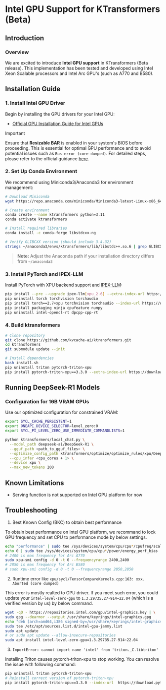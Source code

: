 # Intel GPU Support for KTransformers (Beta)

## Introduction

### Overview
We are excited to introduce **Intel GPU support** in KTransformers (Beta release). This implementation has been tested and developed using Intel Xeon Scalable processors and Intel Arc GPU's (such as A770 and B580).

## Installation Guide

### 1. Install Intel GPU Driver
Begin by installing the GPU drivers for your Intel GPU:
- [Official GPU Installation Guide for Intel GPUs](https://dgpu-docs.intel.com/driver/overview.html)

> [!Important]
> Ensure that **Resizable BAR** is enabled in your system's BIOS before proceeding. This is essential for optimal GPU performance and to avoid potential issues such as `Bus error (core dumped)`. For detailed steps, please refer to the official guidance [here](https://www.intel.com/content/www/us/en/support/articles/000090831/graphics.html).

### 2. Set Up Conda Environment
We recommend using Miniconda3/Anaconda3 for environment management:

```bash
# Download Miniconda
wget https://repo.anaconda.com/miniconda/Miniconda3-latest-Linux-x86_64.sh

# Create environment
conda create --name ktransformers python=3.11
conda activate ktransformers

# Install required libraries
conda install -c conda-forge libstdcxx-ng

# Verify GLIBCXX version (should include 3.4.32)
strings ~/anaconda3/envs/ktransformers/lib/libstdc++.so.6 | grep GLIBCXX
```

> **Note:** Adjust the Anaconda path if your installation directory differs from `~/anaconda3`

### 3. Install PyTorch and IPEX-LLM
Install PyTorch with XPU backend support and [IPEX-LLM](https://github.com/intel/ipex-llm):

```bash
pip install --pre --upgrade ipex-llm[xpu_2.6] --extra-index-url https://download.pytorch.org/whl/xpu
pip uninstall torch torchvision torchaudio
pip install torch==2.7+xpu torchvision torchaudio --index-url https://download.pytorch.org/whl/test/xpu # install torch2.7
pip install packaging ninja cpufeature numpy
pip uninstall intel-opencl-rt dpcpp-cpp-rt
```

### 4. Build ktransformers

```bash
# Clone repository
git clone https://github.com/kvcache-ai/ktransformers.git
cd ktransformers
git submodule update --init

# Install dependencies
bash install.sh
pip uninstall triton pytorch-triton-xpu
pip install pytorch-triton-xpu==3.3.0 --extra-index-url https://download.pytorch.org/whl/xpu # to avoid potential triton import error
```

## Running DeepSeek-R1 Models

### Configuration for 16B VRAM GPUs
Use our optimized configuration for constrained VRAM:

```bash
export SYCL_CACHE_PERSISTENT=1
export ONEAPI_DEVICE_SELECTOR=level_zero:0
export SYCL_PI_LEVEL_ZERO_USE_IMMEDIATE_COMMANDLISTS=1

python ktransformers/local_chat.py \
  --model_path deepseek-ai/DeepSeek-R1 \
  --gguf_path <path_to_gguf_files> \
  --optimize_config_path ktransformers/optimize/optimize_rules/xpu/DeepSeek-V3-Chat.yaml \
  --cpu_infer <cpu_cores + 1> \
  --device xpu \
  --max_new_tokens 200
```

## Known Limitations
- Serving function is not supported on Intel GPU platform for now

## Troubleshooting
1. Best Known Config (BKC) to obtain best performance

To obtain best performance on Intel GPU platform, we recommand to lock GPU frequency and set CPU to performance mode by below settings.
```bash
echo "performance" | sudo tee /sys/devices/system/cpu/cpu*/cpufreq/scaling_governor
echo 0 | sudo tee /sys/devices/system/cpu/cpu*/power/energy_perf_bias
# 2400 is max frequency for Arc A770
sudo xpu-smi config -d 0 -t 0 --frequencyrange 2400,2400
# 2850 is max frequency for Arc B580
# sudo xpu-smi config -d 0 -t 0 --frequencyrange 2850,2850
```

2. Runtime error like `xpu/sycl/TensorCompareKernels.cpp:163: xxx. Aborted (core dumped)`

This error is mostly realted to GPU driver. If you meet such error, you could update your `intel-level-zero-gpu` to `1.3.29735.27-914~22.04` (which is a verified version by us) by below command.
```bash
wget -qO - https://repositories.intel.com/gpu/intel-graphics.key | \
sudo gpg --dearmor --output /usr/share/keyrings/intel-graphics.gpg
echo "deb [arch=amd64,i386 signed-by=/usr/share/keyrings/intel-graphics.gpg] https://repositories.intel.com/gpu/ubuntu jammy client" | \
sudo tee /etc/apt/sources.list.d/intel-gpu-jammy.list
sudo apt update
# or sudo apt update --allow-insecure-repositories
sudo apt install intel-level-zero-gpu=1.3.29735.27-914~22.04
```

3. `ImportError: cannot import name 'intel' from 'triton._C.libtriton'`

Installing Triton causes pytorch-triton-xpu to stop working. You can resolve the issue with following command:
```bash
pip uninstall triton pytorch-triton-xpu
# Reinstall correct version of pytorch-triton-xpu
pip install pytorch-triton-xpu==3.3.0 --index-url  https://download.pytorch.org/whl/xpu
```